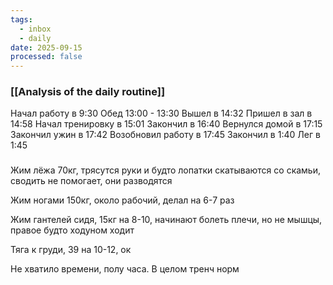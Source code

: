 ```yaml
---
tags:
  - inbox
  - daily
date: 2025-09-15
processed: false
---
```

### [[Analysis of the daily routine]]

Начал работу в 9:30
Обед 13:00 - 13:30
Вышел в 14:32
Пришел в зал в 14:58
Начал тренировку в 15:01
Закончил в 16:40
Вернулся домой в 17:15
Закончил ужин в 17:42
Возобновил работу в 17:45
Закончил в 1:40
Лег в 1:45

### 
Жим лёжа 70кг, трясутся руки и будто лопатки скатываются со скамьи, сводить не помогает, они разводятся

Жим ногами 150кг, около рабочий, делал на 6-7 раз

Жим гантелей сидя, 15кг на 8-10, начинают болеть плечи, но не мышцы, правое будто ходуном ходит 

Тяга к груди, 39 на 10-12, ок

Не хватило времени, полу часа. В целом тренч норм